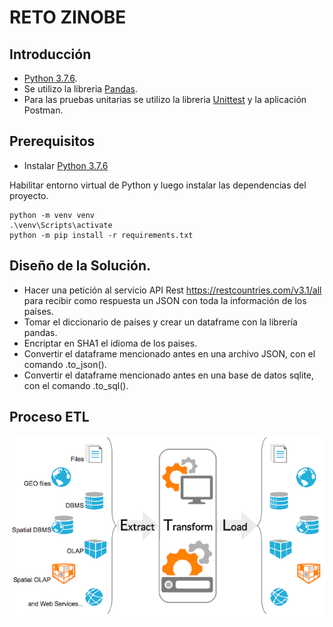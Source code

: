 # RETO ZINOBE

## Introducción

+ [Python 3.7.6](https://www.python.org/downloads/release/python-376/).
+ Se utilizo la libreria [Pandas](https://pypi.org/project/pandas/).
+ Para las pruebas unitarias se utilizo la libreria [Unittest](https://pypi.org/project/unittest/) y la aplicación Postman.    

## Prerequisitos

+ Instalar [Python 3.7.6](https://www.python.org/downloads/release/python-376/)

Habilitar entorno virtual de 
Python y luego instalar las dependencias del proyecto.

```commandline
python -m venv venv
.\venv\Scripts\activate
python -m pip install -r requirements.txt
```

## Diseño de la Solución. 

+ Hacer una petición al servicio API Rest https://restcountries.com/v3.1/all para recibir como respuesta un JSON con toda la información de los países.
+ Tomar el diccionario de países y crear un dataframe con la librería pandas.
+ Encriptar en SHA1 el idioma de los paises.
+ Convertir el dataframe mencionado antes en una archivo JSON, con el comando .to_json().
+ Convertir el dataframe mencionado antes en una base de datos sqlite, con el comando .to_sql().

## Proceso ETL

![alt text](https://github.com/jmelo77/Reto_Zinobe/blob/main/etl.png)
